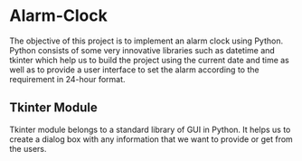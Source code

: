 # Alarm-Clock


The objective of this project is to implement an alarm clock using Python. Python consists of some very innovative libraries such as datetime and tkinter which help us to build the project using the current date and time as well as to provide a user interface to set the alarm according to the requirement in 24-hour format.


## Tkinter Module

Tkinter module belongs to a standard library of GUI in Python. It helps us to create a dialog box with any information that we want to provide or get from the users.
